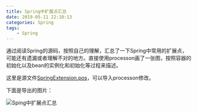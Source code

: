 ```yaml
---
title: Spring中扩展点汇总
date: 2019-05-11 22:10:13
categories: Spring
tags:
	- Spring
---
```

通过阅读Spring的源码，按照自己的理解，汇总了一下Spring中常用的扩展点，可能还有遗漏或者理解不对的地方。直接使用processon画了一张图，按照容器的初始化以及bean的实例化和初始化等过程来描述。

<!-- more -->

这里是源文件[SpringExtension.pos](SpringExtension.pos)，可以导入processon修改。

下面是导出的图片：

![Sping中扩展点汇总](SpringExtension.png)
